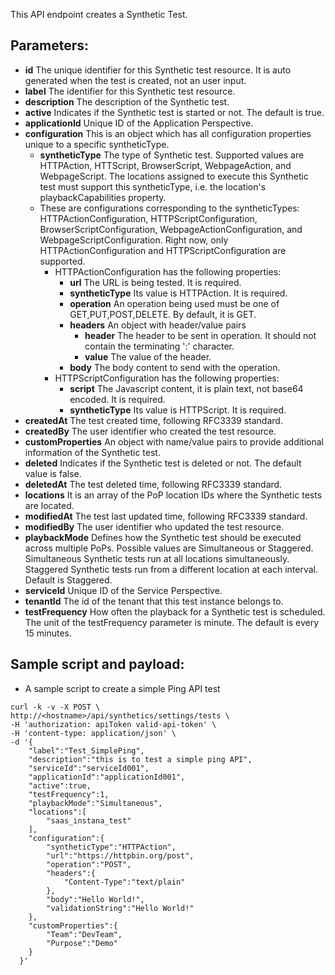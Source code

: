 This API endpoint creates a Synthetic Test.

## Parameters:
- **id** The unique identifier for this Synthetic test resource. It is auto generated when the test is created, not an user input.
- **label** The identifier for this Synthetic test resource.
- **description** The description of the Synthetic test.
- **active** Indicates if the Synthetic test is started or not. The default is
  true.
- **applicationId** Unique ID of the Application Perspective.
- **configuration** This is an object which has all configuration properties unique to a
  specific syntheticType. 
  - **syntheticType** The type of Synthetic test. Supported values are HTTPAction, HTTScript, BrowserScript, WebpageAction,
  and WebpageScript. The locations assigned to execute this Synthetic
  test must support this syntheticType, i.e. the location's
  playbackCapabilities property.
  - These are configurations corresponding to the syntheticTypes: HTTPActionConfiguration, HTTPScriptConfiguration,
    BrowserScriptConfiguration, WebpageActionConfiguration, and WebpageScriptConfiguration. Right now, only HTTPActionConfiguration 
    and HTTPScriptConfiguration are supported. 
    - HTTPActionConfiguration has the following properties:
      - **url** The URL is being tested. It is required. 
      - **syntheticType** Its value is HTTPAction. It is required.
      - **operation** An operation being used must be one of GET,PUT,POST,DELETE. By default, it is GET.
      - **headers** An object with header/value pairs 
        - **header** The header to be sent in operation. It should not contain the terminating ':' character.
        - **value** The value of the header.
      - **body** The body content to send with the operation.
    - HTTPScriptConfiguration has the following properties:
      - **script** The Javascript content, it is plain text, not base64 encoded. It is required.
      - **syntheticType** Its value is HTTPScript. It is required. 
- **createdAt** The test created time, following RFC3339 standard.
- **createdBy** The user identifier who created the test resource.
- **customProperties** An object with name/value pairs to provide additional information of the Synthetic test.
- **deleted** Indicates if the Synthetic test is deleted or not. The default value is false.
- **deletedAt** The test deleted time, following RFC3339 standard.
- **locations** It is an array of the PoP location IDs where the Synthetic tests are located.
- **modifiedAt** The test last updated time, following RFC3339 standard.
- **modifiedBy** The user identifier who updated the test resource.
- **playbackMode** Defines how the Synthetic test should be executed across multiple
  PoPs. Possible values are Simultaneous or Staggered. Simultaneous
  Synthetic tests run at all locations simultaneously. Staggered
  Synthetic tests run from a different location at each interval.
  Default is Staggered.
- **serviceId** Unique ID of the Service Perspective.
- **tenantId** The id of the tenant that this test instance belongs to. 
- **testFrequency** How often the playback for a Synthetic test is scheduled. The unit of the testFrequency parameter is minute. 
  The default is every 15 minutes. 

## Sample script and payload: 
- A sample script to create a simple Ping API test

```
curl -k -v -X POST \
http://<hostname>/api/synthetics/settings/tests \
-H 'authorization: apiToken valid-api-token' \
-H 'content-type: application/json' \
-d '{
    "label":"Test_SimplePing",
    "description":"this is to test a simple ping API",
    "serviceId":"serviceId001",
    "applicationId":"applicationId001",
    "active":true,
    "testFrequency":1,
    "playbackMode":"Simultaneous",
    "locations":[
        "saas_instana_test"
    ],
    "configuration":{
        "syntheticType":"HTTPAction",
        "url":"https://httpbin.org/post",
        "operation":"POST",
        "headers":{
            "Content-Type":"text/plain"
        },
        "body":"Hello World!",
        "validationString":"Hello World!"
    },
    "customProperties":{
        "Team":"DevTeam",
        "Purpose":"Demo"
    }
  }'
```